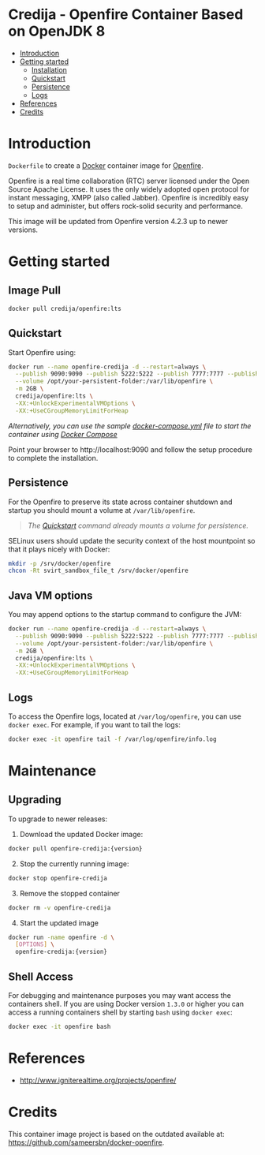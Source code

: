# Credija - Openfire Container Based on OpenJDK 8

- [Introduction](#introduction)
- [Getting started](#getting-started)
  - [Installation](#installation)
  - [Quickstart](#quickstart)
  - [Persistence](#persistence)
  - [Logs](#logs)
- [References](#references)
- [Credits](#credits)

# Introduction

`Dockerfile` to create a [Docker](https://www.docker.com/) container image for [Openfire](http://www.igniterealtime.org/projects/openfire/).

Openfire is a real time collaboration (RTC) server licensed under the Open Source Apache License. It uses the only widely adopted open protocol for instant messaging, XMPP (also called Jabber). Openfire is incredibly easy to setup and administer, but offers rock-solid security and performance.

This image will be updated from Openfire version 4.2.3 up to newer versions.

# Getting started

## Image Pull

```bash
docker pull credija/openfire:lts
```

## Quickstart

Start Openfire using:

```bash
docker run --name openfire-credija -d --restart=always \
  --publish 9090:9090 --publish 5222:5222 --publish 7777:7777 --publish 7070:7070 --publish 7443:7443 \
  --volume /opt/your-persistent-folder:/var/lib/openfire \
  -m 2GB \
  credija/openfire:lts \
  -XX:+UnlockExperimentalVMOptions \
  -XX:+UseCGroupMemoryLimitForHeap
```

*Alternatively, you can use the sample [docker-compose.yml](docker-compose.yml) file to start the container using [Docker Compose](https://docs.docker.com/compose/)*

Point your browser to http://localhost:9090 and follow the setup procedure to complete the installation.

## Persistence

For the Openfire to preserve its state across container shutdown and startup you should mount a volume at `/var/lib/openfire`.

> *The [Quickstart](#quickstart) command already mounts a volume for persistence.*

SELinux users should update the security context of the host mountpoint so that it plays nicely with Docker:

```bash
mkdir -p /srv/docker/openfire
chcon -Rt svirt_sandbox_file_t /srv/docker/openfire
```

## Java VM options

You may append options to the startup command to configure the JVM:

```bash
docker run --name openfire-credija -d --restart=always \
  --publish 9090:9090 --publish 5222:5222 --publish 7777:7777 --publish 7070:7070 --publish 7443:7443 \
  --volume /opt/your-persistent-folder:/var/lib/openfire \
  -m 2GB \
  credija/openfire:lts \
  -XX:+UnlockExperimentalVMOptions \
  -XX:+UseCGroupMemoryLimitForHeap
```

## Logs

To access the Openfire logs, located at `/var/log/openfire`, you can use `docker exec`. For example, if you want to tail the logs:

```bash
docker exec -it openfire tail -f /var/log/openfire/info.log
```

# Maintenance

## Upgrading

To upgrade to newer releases:

  1. Download the updated Docker image:

  ```bash
  docker pull openfire-credija:{version}
  ```

  2. Stop the currently running image:

  ```bash
  docker stop openfire-credija
  ```

  3. Remove the stopped container

  ```bash
  docker rm -v openfire-credija
  ```

  4. Start the updated image

  ```bash
  docker run -name openfire -d \
    [OPTIONS] \
    openfire-credija:{version}
  ```

## Shell Access

For debugging and maintenance purposes you may want access the containers shell. If you are using Docker version `1.3.0` or higher you can access a running containers shell by starting `bash` using `docker exec`:

```bash
docker exec -it openfire bash
```

# References

  * http://www.igniterealtime.org/projects/openfire/

# Credits

This container image project is based on the outdated available at: https://github.com/sameersbn/docker-openfire.

